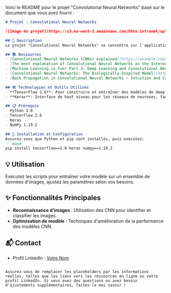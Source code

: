 Voici le README pour le projet "Convolutional Neural Networks" basé sur le document que vous avez fourni :

```markdown
# Projet : Convolutional Neural Networks

![Image du projet](https://s3.eu-west-3.amazonaws.com/hbtn.intranet/uploads/medias/2019/9/c9d2bd7153ac51f24e52.jpg)

## 📝 Description
Le projet "Convolutional Neural Networks" se concentre sur l'application des CNN dans la reconnaissance d'images. Les étudiants apprendront à construire, à entraîner et à optimiser les CNN en utilisant TensorFlow et Keras pour diverses tâches de vision par ordinateur.

## 📚 Ressources
- [Convolutional Neural Networks (CNNs) explained](https://example.com/cnn_explained)
- [The best explanation of Convolutional Neural Networks on the Internet!](https://example.com/best_cnn_explanation)
- [Machine Learning is Fun! Part 3: Deep Learning and Convolutional Neural Networks](https://example.com/ml_fun_cnn)
- [Convolutional Neural Networks: The Biologically-Inspired Model](https://example.com/bio_cnn)
- [Back Propagation in Convolutional Neural Networks — Intuition and Code](https://example.com/backprop_cnn)

## 🛠️ Technologies et Outils Utilisés
- **TensorFlow 2.6**: Pour construire et entraîner des modèles de deep learning.
- **Keras**: Interface de haut niveau pour les réseaux de neurones, facilitant la conception de couches convolutives.

## 📋 Prérequis
- Python 3.8
- TensorFlow 2.6
- Keras
- NumPy 1.19.2

## 🚀 Installation et Configuration
Assurez-vous que Python et pip sont installés, puis exécutez:
```bash
pip install tensorflow==2.6 keras numpy==1.19.2
```

## 💡 Utilisation
Exécutez les scripts pour entraîner votre modèle sur un ensemble de données d'images, ajustez les paramètres selon vos besoins.

## ✨ Fonctionnalités Principales
- **Reconnaissance d'images** : Utilisation des CNN pour identifier et classifier les images.
- **Optimisation de modèle** : Techniques d'amélioration de la performance des modèles CNN.

## 📬 Contact
- Profil LinkedIn : [Votre Nom](https://www.linkedin.com/in/votreprofil)
```

Assurez-vous de remplacer les placeholders par les informations réelles, telles que les liens vers les ressources en ligne ou votre profil LinkedIn. Si vous avez des questions ou avez besoin d'ajustements supplémentaires, faites-le moi savoir !
